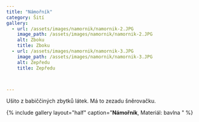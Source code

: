 ```yaml
---
title: "Námořník"
category: Šití
gallery:
  - url: /assets/images/namornik/namornik-2.JPG
    image_path: /assets/images/namornik/namornik-2.JPG
    alt: Zboku
    title: Zboku
  - url: /assets/images/namornik/namornik-3.JPG
    image_path: /assets/images/namornik/namornik-3.JPG
    alt: Zepředu
    title: Zepředu



---
```


Ušito z babiččiných zbytků látek. Má to zezadu šněrovačku.

{% include gallery
    layout="half"
    caption="**Námořník**, Materiál: bavlna "
%}










